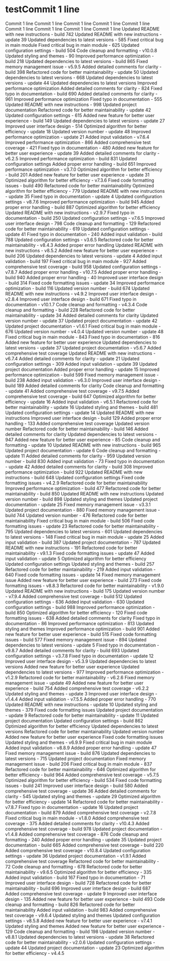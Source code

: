 # testCommit 1 line
Commit 1 line
Commit 1 line
Commit 1 line
Commit 1 line
Commit 1 line
Commit 1 line
Commit 1 line
Commit 1 line
Commit 1 line
Updated README with new instructions - build 742
Updated README with new instructions - update 39
Updated dependencies to latest versions - 585
Fixed critical bug in main module
Fixed critical bug in main module - 625
Updated configuration settings - build 504
Code cleanup and formatting - v10.0.8
Updated styling and themes - 90
Improved performance optimization - build 218
Updated dependencies to latest versions - build 865
Fixed memory management issue - v5.9.5
Added detailed comments for clarity - build 398
Refactored code for better maintainability - update 50
Updated dependencies to latest versions - 668
Updated dependencies to latest versions - update 44
Updated dependencies to latest versions
Improved performance optimization
Added detailed comments for clarity - 824
Fixed typo in documentation - build 690
Added detailed comments for clarity - 961
Improved performance optimization
Fixed typo in documentation - 555
Updated README with new instructions - 998
Updated project documentation
Refactored code for better maintainability - update 42
Updated configuration settings - 615
Added new feature for better user experience - build 149
Updated dependencies to latest versions - update 27
Improved user interface design - 514
Optimized algorithm for better efficiency - update 18
Updated version number - update 48
Improved performance optimization - update 21
Added input validation - v7.6.4
Improved performance optimization - 866
Added comprehensive test coverage - 421
Fixed typo in documentation - 480
Added new feature for better user experience - update 39
Added detailed comments for clarity - v6.2.5
Improved performance optimization - build 831
Updated configuration settings
Added proper error handling - build 651
Improved performance optimization - v3.7.0
Optimized algorithm for better efficiency - build 201
Added new feature for better user experience - update 31
Optimized algorithm for better efficiency - v7.3.6
Fixed code formatting issues - build 490
Refactored code for better maintainability
Optimized algorithm for better efficiency - 779
Updated README with new instructions - update 35
Fixed typo in documentation - update 4
Updated configuration settings - v8.7.6
Improved performance optimization - build 945
Added proper error handling - build 887
Optimized algorithm for better efficiency
Updated README with new instructions - v2.9.7
Fixed typo in documentation - build 250
Updated configuration settings - v7.6.5
Improved user interface design - 798
Code cleanup and formatting - 129
Refactored code for better maintainability - 619
Updated configuration settings - update 41
Fixed typo in documentation - 240
Added input validation - build 788
Updated configuration settings - v3.6.5
Refactored code for better maintainability - v8.4.3
Added proper error handling
Updated README with new instructions - v8.5.2
Added new feature for better user experience - build 206
Updated dependencies to latest versions - update 4
Added input validation - build 197
Fixed critical bug in main module - 927
Added comprehensive test coverage - build 958
Updated configuration settings - v7.8.7
Added proper error handling - v10.7.5
Added proper error handling - build 940
Added proper error handling - 40
Improved user interface design - build 314
Fixed code formatting issues - update 34
Improved performance optimization - build 116
Updated version number - build 674
Updated README with new instructions - v4.9.2
Improved user interface design - v2.8.4
Improved user interface design - build 671
Fixed typo in documentation - v10.1.7
Code cleanup and formatting - v4.3.4
Code cleanup and formatting - build 228
Refactored code for better maintainability - update 34
Added detailed comments for clarity
Updated version number - update 37
Updated project documentation - update 42
Updated project documentation - v1.6.1
Fixed critical bug in main module - 676
Updated version number - v4.0.4
Updated version number - update 48
Fixed critical bug in main module - 843
Fixed typo in documentation - 816
Added new feature for better user experience
Updated dependencies to latest versions - update 37
Updated project documentation - v5.6.7
Added comprehensive test coverage
Updated README with new instructions - v6.7.4
Added detailed comments for clarity - update 21
Updated configuration settings - 309
Added input validation - update 39
Updated project documentation
Added proper error handling - update 15
Improved performance optimization - build 599
Fixed memory management issue - build 238
Added input validation - v6.3.0
Improved user interface design - build 189
Added detailed comments for clarity
Code cleanup and formatting - update 41
Added comprehensive test coverage - v9.7.5
Added comprehensive test coverage - build 647
Optimized algorithm for better efficiency - update 16
Added input validation - v6.5.1
Refactored code for better maintainability - update 16
Updated styling and themes - build 481
Updated configuration settings - update 14
Updated README with new instructions
Improved user interface design - build 129
Added proper error handling - 133
Added comprehensive test coverage
Updated version number
Refactored code for better maintainability - build 146
Added detailed comments for clarity
Updated dependencies to latest versions - 947
Added new feature for better user experience - 85
Code cleanup and formatting - update 10
Updated README with new instructions - build 965
Updated project documentation - update 6
Code cleanup and formatting - update 11
Added detailed comments for clarity - 959
Updated version number - build 830
Added input validation - 73
Fixed typo in documentation - update 42
Added detailed comments for clarity - build 308
Improved performance optimization - build 922
Updated README with new instructions - build 648
Updated configuration settings
Fixed code formatting issues - v4.2.9
Refactored code for better maintainability
Improved performance optimization - build 477
Refactored code for better maintainability - build 850
Updated README with new instructions
Updated version number - build 898
Updated styling and themes
Updated project documentation - update 25
Fixed memory management issue - v3.3.1
Updated project documentation - 880
Fixed memory management issue - build 744
Updated version number - 476
Refactored code for better maintainability
Fixed critical bug in main module - build 506
Fixed code formatting issues - update 23
Refactored code for better maintainability - 795
Updated dependencies to latest versions - 601
Updated dependencies to latest versions - 148
Fixed critical bug in main module - update 25
Added input validation - build 387
Updated project documentation - 787
Updated README with new instructions - 191
Refactored code for better maintainability - v9.1.3
Fixed code formatting issues - update 47
Added input validation - update 5
Optimized algorithm for better efficiency
Updated configuration settings
Updated styling and themes - build 257
Refactored code for better maintainability - 219
Added input validation - 640
Fixed code formatting issues - update 14
Fixed memory management issue
Added new feature for better user experience - build 273
Fixed code formatting issues - v8.8.3
Refactored code for better maintainability - v1.9.0
Updated README with new instructions - build 175
Updated version number - v7.9.4
Added comprehensive test coverage - build 512
Updated configuration settings - 636
Added input validation - 630
Updated configuration settings - build 988
Improved performance optimization - build 850
Optimized algorithm for better efficiency - 120
Fixed code formatting issues - 638
Added detailed comments for clarity
Fixed typo in documentation - 86
Improved performance optimization - 813
Updated styling and themes
Improved performance optimization - build 901
Added new feature for better user experience - build 515
Fixed code formatting issues - build 577
Fixed memory management issue - 894
Updated dependencies to latest versions - update 5
Fixed typo in documentation - v9.8.7
Added detailed comments for clarity - build 693
Updated configuration settings - v3.7.8
Fixed typo in documentation - update 12
Improved user interface design - v5.3.9
Updated dependencies to latest versions
Added new feature for better user experience
Updated dependencies to latest versions - 977
Improved performance optimization - v1.2.9
Refactored code for better maintainability - v6.2.6
Fixed memory management issue - update 49
Added new feature for better user experience - build 754
Added comprehensive test coverage - v6.2.2
Updated styling and themes - update 3
Improved user interface design - v1.4.4
Added input validation - v7.5.5
Added proper error handling - 770
Updated README with new instructions - update 10
Updated styling and themes - 379
Fixed code formatting issues
Updated project documentation - update 9
Refactored code for better maintainability - update 11
Updated project documentation
Updated configuration settings - build 862
Optimized algorithm for better efficiency
Updated dependencies to latest versions
Refactored code for better maintainability
Updated version number
Added new feature for better user experience
Fixed code formatting issues
Updated styling and themes - v6.9.9
Fixed critical bug in main module
Added input validation - v8.8.9
Added proper error handling - update 47
Fixed memory management issue - build 876
Updated dependencies to latest versions - 715
Updated project documentation
Fixed memory management issue - build 206
Fixed critical bug in main module - 837
Refactored code for better maintainability - 646
Optimized algorithm for better efficiency - build 964
Added comprehensive test coverage - v5.7.5
Optimized algorithm for better efficiency - build 534
Fixed code formatting issues - build 241
Improved user interface design - build 580
Added comprehensive test coverage - update 36
Added detailed comments for clarity - 545
Updated styling and themes - update 29
Optimized algorithm for better efficiency - update 14
Refactored code for better maintainability - v7.8.7
Fixed typo in documentation - update 16
Updated project documentation - build 879
Added comprehensive test coverage - v2.7.8
Fixed critical bug in main module - v1.8.0
Added comprehensive test coverage - 375
Added detailed comments for clarity - v10.4.3
Added comprehensive test coverage - build 978
Updated project documentation - v1.4.8
Added comprehensive test coverage - 876
Code cleanup and formatting - 240
Added proper error handling - update 35
Updated project documentation - build 665
Added comprehensive test coverage - build 220
Added comprehensive test coverage - v10.8.4
Updated configuration settings - update 36
Updated project documentation - v1.9.1
Added comprehensive test coverage
Refactored code for better maintainability - 72
Code cleanup and formatting - 678
Refactored code for better maintainability - v9.6.5
Optimized algorithm for better efficiency - 335
Added input validation - build 167
Fixed typo in documentation - 71
Improved user interface design - build 728
Refactored code for better maintainability - build 696
Improved user interface design - build 687
Added comprehensive test coverage - update 9
Improved user interface design - 135
Added new feature for better user experience - build 493
Code cleanup and formatting - build 826
Refactored code for better maintainability
Added input validation - build 983
Added comprehensive test coverage - v9.6.4
Updated styling and themes
Updated configuration settings - v8.5.8
Added new feature for better user experience - v7.4.1
Updated styling and themes
Added new feature for better user experience - 129
Code cleanup and formatting - build 198
Updated version number - v8.8.1
Updated dependencies to latest versions - update 38
Refactored code for better maintainability - v2.0.6
Updated configuration settings - update 44
Updated project documentation - update 23
Optimized algorithm for better efficiency - v4.4.5
